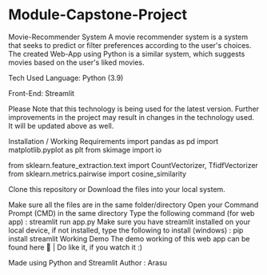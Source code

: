 # Module-Capstone-Project
Movie-Recommender System
A movie recommender system is a system that seeks to predict or filter preferences according to the user's choices. The created Web-App using Python is a similar system, which suggests movies based on the user's liked movies.



Tech Used
Language: Python (3.9) 

Front-End: Streamlit

Please Note that this technology is being used for the latest version. 
Further improvements in the project may result in changes in the technology used. It will be updated above as well.

Installation / Working
Requirements
import pandas as pd
import matplotlib.pyplot as plt
from skimage import io

from sklearn.feature_extraction.text import CountVectorizer, TfidfVectorizer
from sklearn.metrics.pairwise import cosine_similarity


Clone this repository or Download the files into your local system.

Make sure all the files are in the same folder/directory
Open your Command Prompt (CMD) in the same directory
Type the following command (for web app) :
streamlit run app.py
Make sure you have streamlit installed on your local device, if not installed, type the following to install (windows) :
pip install streamlit 
Working Demo
The demo working of this web app can be found here 🔗 | Do like it, if you watch it :)


Made using Python and Streamlit
Author : Arasu
